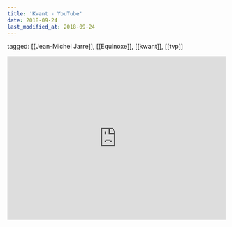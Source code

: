 ```yaml
---
title: 'Kwant - YouTube'
date: 2018-09-24
last_modified_at: 2018-09-24
---
```

tagged: [[Jean-Michel Jarre]], [[Equinoxe]], [[kwant]], [[tvp]]
<iframe allow="accelerometer; autoplay; clipboard-write; encrypted-media; gyroscope; picture-in-picture" allowfullscreen="" frameborder="0" height="375" id="youtube_iframe" src="https://www.youtube.com/embed/KwJgSgxIj_o?feature=oembed&amp;enablejsapi=1&amp;origin=https://safe.txmblr.com&amp;wmode=opaque" width="500"></iframe>